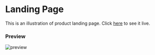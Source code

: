 # Landing Page

This is an illustration of product landing page. Click [here](https://codepen.io/shashiirk/full/LYNyvxV) to see it live.

### Preview

![preview](https://github.com/shashiirk/rwd-projects/blob/master/landing-page/preview/landing-page.gif)
